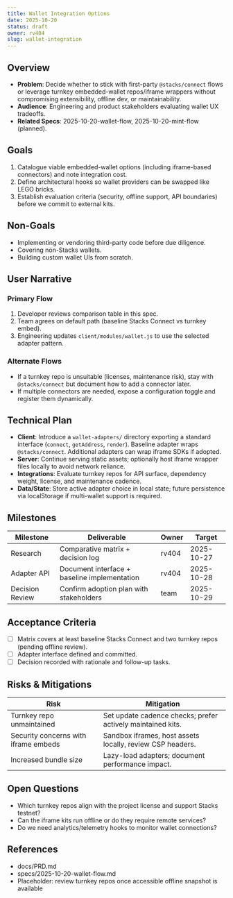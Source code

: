 ```yaml
---
title: Wallet Integration Options
date: 2025-10-20
status: draft
owner: rv404
slug: wallet-integration
---
```


## Overview
- **Problem**: Decide whether to stick with first-party `@stacks/connect` flows or leverage turnkey embedded-wallet repos/iframe wrappers without compromising extensibility, offline dev, or maintainability.
- **Audience**: Engineering and product stakeholders evaluating wallet UX tradeoffs.
- **Related Specs**: 2025-10-20-wallet-flow, 2025-10-20-mint-flow (planned).

## Goals
1. Catalogue viable embedded-wallet options (including iframe-based connectors) and note integration cost.
2. Define architectural hooks so wallet providers can be swapped like LEGO bricks.
3. Establish evaluation criteria (security, offline support, API boundaries) before we commit to external kits.

## Non-Goals
- Implementing or vendoring third-party code before due diligence.
- Covering non-Stacks wallets.
- Building custom wallet UIs from scratch.

## User Narrative
### Primary Flow
1. Developer reviews comparison table in this spec.
2. Team agrees on default path (baseline Stacks Connect vs turnkey embed).
3. Engineering updates `client/modules/wallet.js` to use the selected adapter pattern.

### Alternate Flows
- If a turnkey repo is unsuitable (licenses, maintenance risk), stay with `@stacks/connect` but document how to add a connector later.
- If multiple connectors are needed, expose a configuration toggle and register them dynamically.

## Technical Plan
- **Client**: Introduce a `wallet-adapters/` directory exporting a standard interface (`connect`, `getAddress`, `render`). Baseline adapter wraps `@stacks/connect`. Additional adapters can wrap iframe SDKs if adopted.
- **Server**: Continue serving static assets; optionally host iframe wrapper files locally to avoid network reliance.
- **Integrations**: Evaluate turnkey repos for API surface, dependency weight, license, and maintenance cadence.
- **Data/State**: Store active adapter choice in local state; future persistence via localStorage if multi-wallet support is required.

## Milestones
| Milestone | Deliverable | Owner | Target |
| --- | --- | --- | --- |
| Research | Comparative matrix + decision log | rv404 | 2025-10-27 |
| Adapter API | Document interface + baseline implementation | rv404 | 2025-10-28 |
| Decision Review | Confirm adoption plan with stakeholders | team | 2025-10-29 |

## Acceptance Criteria
- [ ] Matrix covers at least baseline Stacks Connect and two turnkey repos (pending offline review).
- [ ] Adapter interface defined and committed.
- [ ] Decision recorded with rationale and follow-up tasks.

## Risks & Mitigations
| Risk | Mitigation |
| --- | --- |
| Turnkey repo unmaintained | Set update cadence checks; prefer actively maintained kits. |
| Security concerns with iframe embeds | Sandbox iframes, host assets locally, review CSP headers. |
| Increased bundle size | Lazy-load adapters; document performance impact. |

## Open Questions
- Which turnkey repos align with the project license and support Stacks testnet?
- Can the iframe kits run offline or do they require remote services?
- Do we need analytics/telemetry hooks to monitor wallet connections?

## References
- docs/PRD.md
- specs/2025-10-20-wallet-flow.md
- Placeholder: review turnkey repos once accessible offline snapshot is available

